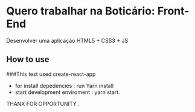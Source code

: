# Quero trabalhar na Boticário: Front-End
Desenvolver uma aplicação HTML5 + CSS3 + JS

## How to use 

###This test used create-react-app

- for install depedencies : run Yarn install
- start development enviroment : yarn start.

THANX FOR OPPORTUNITY .
